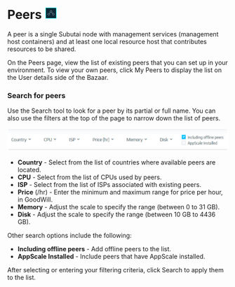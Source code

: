 # Peers ![icon](https://github.com/MarilizaC/icons/blob/master/Icon-Peers.png)

A peer is a single Subutai node with management services (management host containers) and at least one local resource host that contributes resources to be shared.

On the Peers page, view the list of existing peers that you can set up in your environment. To view your own peers, click My Peers to display the list on the User details side of the Bazaar. 

### Search for peers
Use the Search tool to look for a peer by its partial or full name. You can also use the filters at the top of the page to narrow down the list of peers.

![Peers Filter](https://github.com/MarilizaC/icons/blob/master/Screenshot%20-%20PeersFilter.png)
- **Country** - Select from the list of countries where available peers are located.
- **CPU** - Select from the list of CPUs used by peers.
- **ISP** - Select from the list of ISPs associated with existing peers.
- **Price** (/hr) - Enter the minimum and maximum range for price per hour, in GoodWill.
- **Memory** - Adjust the scale to specify the range (between 0 to 31 GB).
- **Disk** - Adjust the scale to specify the range (between 10 GB to 4436 GB).

Other search options include the following:
- **Including offline peers** - Add offline peers to the list.
- **AppScale Installed** - Include peers that have AppScale installed.

After selecting or entering your filtering criteria, click Search to apply them to the list.
